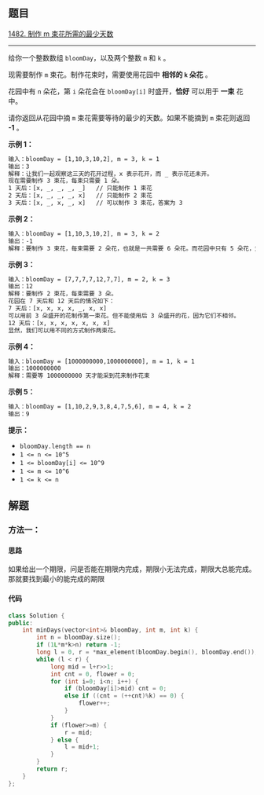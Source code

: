 ## 题目

[1482. 制作 m 束花所需的最少天数](https://leetcode.cn/problems/minimum-number-of-days-to-make-m-bouquets/)

---

给你一个整数数组 `bloomDay`，以及两个整数 `m` 和 `k` 。

现需要制作 `m` 束花。制作花束时，需要使用花园中 **相邻的 `k` 朵花** 。

花园中有 `n` 朵花，第 `i` 朵花会在 `bloomDay[i]` 时盛开，**恰好** 可以用于 **一束** 花中。

请你返回从花园中摘 `m` 束花需要等待的最少的天数。如果不能摘到 `m` 束花则返回 **\-1** 。

  

**示例 1：**

```txt
输入：bloomDay = [1,10,3,10,2], m = 3, k = 1
输出：3
解释：让我们一起观察这三天的花开过程，x 表示花开，而 _ 表示花还未开。
现在需要制作 3 束花，每束只需要 1 朵。
1 天后：[x, _, _, _, _]   // 只能制作 1 束花
2 天后：[x, _, _, _, x]   // 只能制作 2 束花
3 天后：[x, _, x, _, x]   // 可以制作 3 束花，答案为 3
```

**示例 2：**

```txt
输入：bloomDay = [1,10,3,10,2], m = 3, k = 2
输出：-1
解释：要制作 3 束花，每束需要 2 朵花，也就是一共需要 6 朵花。而花园中只有 5 朵花，无法满足制作要求，返回 -1 。
```

**示例 3：**

```txt
输入：bloomDay = [7,7,7,7,12,7,7], m = 2, k = 3
输出：12
解释：要制作 2 束花，每束需要 3 朵。
花园在 7 天后和 12 天后的情况如下：
7 天后：[x, x, x, x, _, x, x]
可以用前 3 朵盛开的花制作第一束花。但不能使用后 3 朵盛开的花，因为它们不相邻。
12 天后：[x, x, x, x, x, x, x]
显然，我们可以用不同的方式制作两束花。
```

**示例 4：**

```txt
输入：bloomDay = [1000000000,1000000000], m = 1, k = 1
输出：1000000000
解释：需要等 1000000000 天才能采到花来制作花束
```

**示例 5：**

```txt
输入：bloomDay = [1,10,2,9,3,8,4,7,5,6], m = 4, k = 2
输出：9
```
  

**提示：**

-   `bloomDay.length == n`
-   `1 <= n <= 10^5`
-   `1 <= bloomDay[i] <= 10^9`
-   `1 <= m <= 10^6`
-   `1 <= k <= n`

  

## 解题

### 方法一：

#### 思路

如果给出一个期限，问是否能在期限内完成，期限小无法完成，期限大总能完成。那就要找到最小的能完成的期限

#### 代码

```cpp
class Solution {
public:
    int minDays(vector<int>& bloomDay, int m, int k) {
        int n = bloomDay.size();
        if (1L*m*k>n) return -1;
        long l = 0, r = *max_element(bloomDay.begin(), bloomDay.end());
        while (l < r) {
            long mid = l+r>>1;
            int cnt = 0, flower = 0;
            for (int i=0; i<n; i++) {
                if (bloomDay[i]>mid) cnt = 0;
                else if ((cnt = (++cnt)%k) == 0) {
                    flower++;
                }
            }
            if (flower>=m) {
                r = mid;
            } else {
                l = mid+1;
            }
        } 
        return r;
    }
};
```
